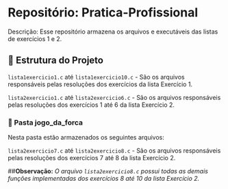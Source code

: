 # Repositório: Pratica-Profissional

Descrição: Esse repositório armazena os arquivos e executáveis das listas de exercícios 1 e 2.

## 📁 Estrutura do Projeto

`lista1exercicio1.c` até `lista1exercicio10.c` - São os arquivos responsáveis pelas resoluções dos exercícios da lista Exercício 1.

`lista2exercicio1.c` até `lista2exercicio6.c` - São os arquivos responsáveis pelas resoluções dos exercícios 1 até 6 da lista Exercício 2.

### 📁 Pasta jogo_da_forca

Nesta pasta estão armazenados os seguintes arquivos:

`lista2exercicio7.c` até `lista2exercicio8.c` - São os arquivos responsáveis pelas resoluções dos exercícios 7 até 8 da lista Exercício 2.

##**Observação:** _O arquivo `lista2exercicio8.c` possui todas as demais funções implementadas dos exercícios 8 até 10 da lista Exercício 2._